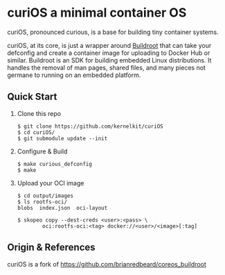 # curiOS a minimal container OS

curiOS, pronounced curious, is a base for building tiny container systems.

curiOS, at its core, is just a wrapper around [Buildroot][0] that can take
your defconfig and create a container image for uploading to Docker Hub or
similar.  Buildroot is an SDK for building embedded Linux distributions.  It
handles the removal of man pages, shared files, and many pieces not germane
to running on an embedded platform.

## Quick Start

 1. Clone this repo

        $ git clone https://github.com/kernelkit/curiOS
        $ cd curiOS/
        $ git submodule update --init

 2. Configure & Build

        $ make curious_defconfig
        $ make

 3. Upload your OCI image

        $ cd output/images
        $ ls rootfs-oci/
        blobs  index.json  oci-layout

        $ skopeo copy --dest-creds <user>:<pass> \
                oci:rootfs-oci:<tag> docker://<user>/<image>[:tag]

## Origin & References

curiOS is a fork of https://github.com/brianredbeard/coreos_buildroot

[0]: https://buildroot.org
